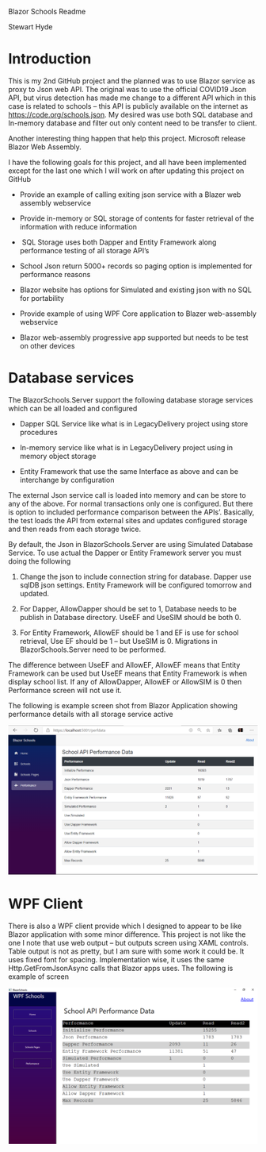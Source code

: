 Blazor Schools Readme

Stewart Hyde

Introduction
============

This is my 2nd GitHub project and the planned was to use Blazor service as proxy
to Json web API. The original was to use the official COVID19 Json API, but
virus detection has made me change to a different API which in this case is
related to schools – this API is publicly available on the internet as
<https://code.org/schools.json>. My desired was use both SQL database and
In-memory database and filter out only content need to be transfer to client.

Another interesting thing happen that help this project. Microsoft release
Blazor Web Assembly.

I have the following goals for this project, and all have been implemented
except for the last one which I will work on after updating this project on
GitHub

-   Provide an example of calling exiting json service with a Blazer web
    assembly webservice

-   Provide in-memory or SQL storage of contents for faster retrieval of the
    information with reduce information

-    SQL Storage uses both Dapper and Entity Framework along performance testing
    of all storage API’s

-   School Json return 5000+ records so paging option is implemented for
    performance reasons

-   Blazor website has options for Simulated and existing json with no SQL for
    portability

-   Provide example of using WPF Core application to Blazer web-assembly
    webservice

-   Blazor web-assembly progressive app supported but needs to be test on other
    devices

Database services
=================

The BlazorSchools.Server support the following database storage services which
can be all loaded and configured

-   Dapper SQL Service like what is in LegacyDelivery project using store
    procedures

-   In-memory service like what is in LegacyDelivery project using in memory
    object storage

-   Entity Framework that use the same Interface as above and can be interchange
    by configuration

The external Json service call is loaded into memory and can be store to any of
the above. For normal transactions only one is configured. But there is option
to included performance comparison between the APIs’. Basically, the test loads
the API from external sites and updates configured storage and then reads from
each storage twice.

By default, the Json in BlazorSchools.Server are using Simulated Database
Service. To use actual the Dapper or Entity Framework server you must doing the
following

1.  Change the json to include connection string for database. Dapper use sqlDB
    json settings. Entity Framework will be configured tomorrow and updated.

2.  For Dapper, AllowDapper should be set to 1, Database needs to be publish in
    Database directory. UseEF and UseSIM should be both 0.

3.  For Entity Framework, AllowEF should be 1 and EF is use for school
    retrieval, Use EF should be 1 – but UseSIM is 0. Migrations in
    BlazorSchools.Server need to be performed.

The difference between UseEF and AllowEF, AllowEF means that Entity Framework
can be used but UseEF means that Entity Framework is when display school list.
If any of AllowDapper, AllowEF or AllowSIM is 0 then Performance screen will not
use it.

The following is example screen shot from Blazor Application showing performance
details with all storage service active

![](media/6b77f25f42b2011237c9ee1f6c6eb7ff.png)

WPF Client
==========

There is also a WPF client provide which I designed to appear to be like Blazor
application with some minor difference. This project is not like the one I note
that use web output – but outputs screen using XAML controls. Table output is
not as pretty, but I am sure with some work it could be. It uses fixed font for
spacing. Implementation wise, it uses the same Http.GetFromJsonAsync calls that
Blazor apps uses. The following is example of screen

![](media/593986a4c77e0b002c956383ef97448d.png)
